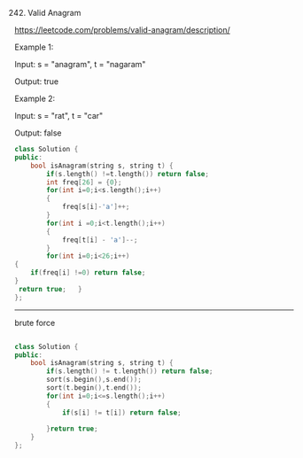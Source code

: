 242. Valid Anagram

https://leetcode.com/problems/valid-anagram/description/

 

Example 1:

Input: s = "anagram", t = "nagaram"

Output: true

Example 2:

Input: s = "rat", t = "car"

Output: false

```cpp
class Solution {
public:
    bool isAnagram(string s, string t) {
        if(s.length() !=t.length()) return false;
        int freq[26] = {0};
        for(int i=0;i<s.length();i++)
        {
            freq[s[i]-'a']++;
        }
        for(int i =0;i<t.length();i++)
        {
            freq[t[i] - 'a']--;
        }
        for(int i=0;i<26;i++)
{
    if(freq[i] !=0) return false;
}
 return true;   }
};

```


---

brute force

```cpp

class Solution {
public:
    bool isAnagram(string s, string t) {
        if(s.length() != t.length()) return false;
        sort(s.begin(),s.end());
        sort(t.begin(),t.end());
        for(int i=0;i<=s.length();i++)
        {
            if(s[i] != t[i]) return false;
            
        }return true;
    }
};

```

